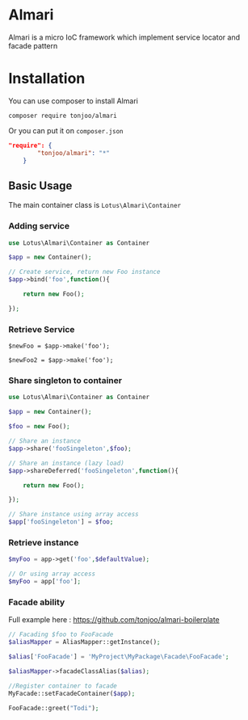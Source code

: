Almari
======
Almari is a micro IoC framework which implement service locator and facade pattern

Installation
============
You can use composer to install Almari

```
composer require tonjoo/almari
```

Or you can put it on `composer.json`

```json
"require": {
        "tonjoo/almari": "*"
    }
```

Basic Usage
-----------

The main container class is `Lotus\Almari\Container`

### Adding service
```php
use Lotus\Almari\Container as Container

$app = new Container();

// Create service, return new Foo instance
$app->bind('foo',function(){

	return new Foo();

});
```

### Retrieve Service
```
$newFoo = $app->make('foo');

$newFoo2 = $app->make('foo');
```

### Share singleton to container
```php
use Lotus\Almari\Container as Container

$app = new Container();

$foo = new Foo();

// Share an instance
$app->share('fooSingeleton',$foo);

// Share an instance (lazy load)
$app->shareDeferred('fooSingeleton',function(){

	return new Foo();

});

// Share instance using array access
$app['fooSingeleton'] = $foo;

```
### Retrieve instance
```php
$myFoo = app->get('foo',$defaultValue);

// Or using array access
$myFoo = app['foo'];

```

### Facade ability

Full example here : https://github.com/tonjoo/almari-boilerplate

```php
// Facading $foo to FooFacade
$aliasMapper = AliasMapper::getInstance();

$alias['FooFacade'] = 'MyProject\MyPackage\Facade\FooFacade';

$aliasMapper->facadeClassAlias($alias);

//Register container to facade
MyFacade::setFacadeContainer($app);

FooFacade::greet("Todi");
```
